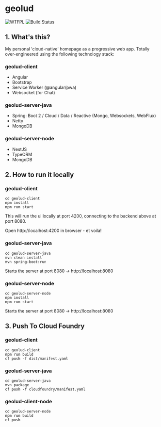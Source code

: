 # geolud

[![WTFPL](https://img.shields.io/badge/license-WTFPL-blue.svg)](http://www.wtfpl.net/txt/copying)
[![Build Status](https://travis-ci.org/fischermatte/geolud.svg?branch=master)](https://travis-ci.org/fischermatte/geolud) 

## 1. What's this?

My personal 'cloud-native' homepage as a progressive web app. Totally over-engineered using the following technology stack:

### geolud-client
- Angular
- Bootstrap 
- Service Worker (@angular/pwa)
- Websocket (for Chat)

### geolud-server-java
- Spring: Boot 2 / Cloud / Data / Reactive (Mongo, Websockets, WebFlux)
- Netty
- MongoDB

### geolud-server-node
- NestJS
- TypeORM 
- MongoDB

## 2. How to run it locally

### geolud-client

    cd geolud-client
    npm install
    npm run start
    
This will run the ui locally at port 4200, connecting to the backend above at port 8080. 

Open http://localhost:4200 in browser - et voila!

### geolud-server-java

    cd geolud-server-java
    mvn clean install
    mvn spring-boot:run
    
Starts the server at port 8080 -> http://localhost:8080

### geolud-server-node

    cd geolud-server-node
    npm install
    npm run start
    
Starts the server at port 8080 -> http://localhost:8080


## 3. Push To Cloud Foundry

### geolud-client

    cd geolud-client
    npm run build
    cf push -f dist/manifest.yaml
    
### geolud-server-java

    cd geolud-server-java
    mvn package
    cf push -f cloudfoundry/manifest.yaml
    
### geolud-client-node

    cd geolud-server-node
    npm run build
    cf push

